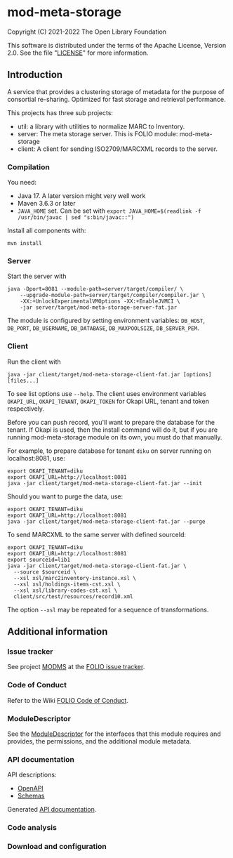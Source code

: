 # mod-meta-storage

Copyright (C) 2021-2022 The Open Library Foundation

This software is distributed under the terms of the Apache License,
Version 2.0. See the file "[LICENSE](LICENSE)" for more information.

## Introduction

A service that provides a clustering storage of metadata for the purpose of consortial re-sharing. Optimized for fast storage and retrieval performance.

This projects has three sub projects:

 * util: a library with utilities to normalize MARC to Inventory.
 * server: The meta storage server. This is FOLIO module: mod-meta-storage
 * client: A client for sending ISO2709/MARCXML records to the server.

### Compilation

You need:

 * Java 17. A later version might very well work
 * Maven 3.6.3 or later
 * `JAVA_HOME` set. Can be set with
   `export JAVA_HOME=$(readlink -f /usr/bin/javac | sed "s:bin/javac::")`

Install all components with:

    mvn install

### Server

Start the server with

    java -Dport=8081 --module-path=server/target/compiler/ \
        --upgrade-module-path=server/target/compiler/compiler.jar \
        -XX:+UnlockExperimentalVMOptions -XX:+EnableJVMCI \
        -jar server/target/mod-meta-storage-server-fat.jar

The module is configured by setting environment variables:
`DB_HOST`, `DB_PORT`, `DB_USERNAME`, `DB_DATABASE`, `DB_MAXPOOLSIZE`, `DB_SERVER_PEM`.

### Client

Run the client with

    java -jar client/target/mod-meta-storage-client-fat.jar [options] [files...]

To see list options use `--help`. The client uses environment variables
`OKAPI_URL`, `OKAPI_TENANT`, `OKAPI_TOKEN` for Okapi URL, tenant and
token respectively.

Before you can push record, you'll want to prepare the database for the
tenant. If Okapi is used, then the install command will do it, but if you
are running mod-meta-storage module on its own, you must do that manually.

For example, to prepare database for tenant `diku` on server running on localhost:8081, use:

    export OKAPI_TENANT=diku
    export OKAPI_URL=http://localhost:8081
    java -jar client/target/mod-meta-storage-client-fat.jar --init

Should you want to purge the data, use:

    export OKAPI_TENANT=diku
    export OKAPI_URL=http://localhost:8081
    java -jar client/target/mod-meta-storage-client-fat.jar --purge

To send MARCXML to the same server with defined sourceId:

    export OKAPI_TENANT=diku
    export OKAPI_URL=http://localhost:8081
    export sourceid=lib1
    java -jar client/target/mod-meta-storage-client-fat.jar \
      --source $sourceid \
      --xsl xsl/marc2inventory-instance.xsl \
      --xsl xsl/holdings-items-cst.xsl \
      --xsl xsl/library-codes-cst.xsl \
      client/src/test/resources/record10.xml

The option `--xsl` may be repeated for a sequence of transformations.

## Additional information

### Issue tracker

See project [MODMS](https://issues.folio.org/browse/MODMS)
at the [FOLIO issue tracker](https://dev.folio.org/guidelines/issue-tracker).

### Code of Conduct

Refer to the Wiki [FOLIO Code of Conduct](https://wiki.folio.org/display/COMMUNITY/FOLIO+Code+of+Conduct).

### ModuleDescriptor

See the [ModuleDescriptor](descriptors/ModuleDescriptor-template.json)
for the interfaces that this module requires and provides, the permissions,
and the additional module metadata.

### API documentation

API descriptions:

 * [OpenAPI](server/src/main/resources/openapi/)
 * [Schemas](server/src/main/resources/openapi/schemas/)

Generated [API documentation](https://dev.folio.org/reference/api/#mod-meta-storage).

### Code analysis


### Download and configuration


